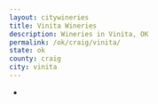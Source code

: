 ```yaml
---
layout: citywineries
title: Vinita Wineries
description: Wineries in Vinita, OK
permalink: /ok/craig/vinita/
state: ok
county: craig
city: vinita
---
```

-
